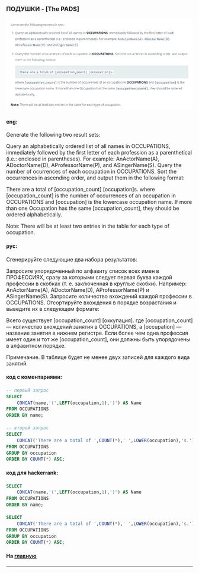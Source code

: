 ### ПОДУШКИ - [The PADS]

<img src="./art/22.png" alt="solution" >

#### eng:
Generate the following two result sets:

Query an alphabetically ordered list of all names in OCCUPATIONS, immediately followed by the first letter of each profession as a parenthetical (i.e.: enclosed in parentheses). For example: AnActorName(A), ADoctorName(D), AProfessorName(P), and ASingerName(S).
Query the number of ocurrences of each occupation in OCCUPATIONS. Sort the occurrences in ascending order, and output them in the following format:

There are a total of [occupation_count] [occupation]s.
where [occupation_count] is the number of occurrences of an occupation in OCCUPATIONS and [occupation] is the lowercase occupation name. If more than one Occupation has the same [occupation_count], they should be ordered alphabetically.

Note: There will be at least two entries in the table for each type of occupation.


#### рус:
Сгенерируйте следующие два набора результатов:

Запросите упорядоченный по алфавиту список всех имен в ПРОФЕССИЯХ, сразу за которыми следует первая буква каждой 
профессии в скобках (т. е. заключенная в круглые скобки). Например: AnActorName(A), 
ADoctorName(D), AProfessorName(P) и ASingerName(S).
Запросите количество вхождений каждой профессии в OCCUPATIONS.
Отсортируйте вхождения в порядке возрастания и выведите их в следующем формате:

Всего существует [occupation_count] [оккупация].
где [occupation_count] — количество вхождений занятия в OCCUPATIONS, а [occupation] — название занятия в нижнем регистре. Если более чем одна профессия имеет один и тот же [occupation_count], они должны быть упорядочены в алфавитном порядке.

Примечание. В таблице будет не менее двух записей для каждого вида занятий.


#### код с коментариями:
```sql
-- первый запрос
SELECT                                                                  /* выбрать данные */
    CONCAT(name,'(',LEFT(occupation,1),')') AS Name                     /* столбец */
FROM OCCUPATIONS                                                        /* из таблицы */
ORDER BY name;                                                          /* отсортировать по столбцу */

-- второй запрос
SELECT                                                                  /* выбрать данные */
    CONCAT('There are a total of ',COUNT(*),' ',LOWER(occupation),'s.') /* столбец */
FROM OCCUPATIONS                                                        /* из таблицы */
GROUP BY occupation                                                     /* сгруппировать */
ORDER BY COUNT(*) ASC;                                                  /* отсортировать по количеству */
```

#### код для hackerrank:
```sql
SELECT                                                  
    CONCAT(name,'(',LEFT(occupation,1),')') AS Name
FROM OCCUPATIONS
ORDER BY name;

SELECT  
    CONCAT('There are a total of ',COUNT(*),' ',LOWER(occupation),'s.')
FROM OCCUPATIONS
GROUP BY occupation
ORDER BY COUNT(*) ASC;
```


#### На [главную](https://github.com/BEPb/hackerrank_sql#readme)

---